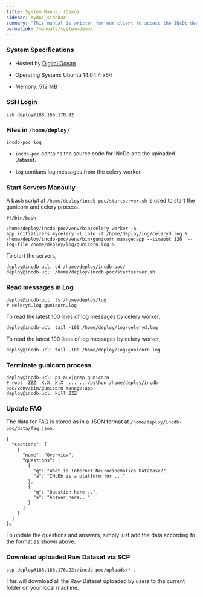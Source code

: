 ```yaml
---
title: System Manual (Demo)
sidebar: mydoc_sidebar
summary: "This manual is written for our client to access the INcDb deployed at http://188.166.170.92/."
permalink: /manuals/system-demo/
---
```



### System Specifications

* Hosted by [Digital Ocean](https://www.digitalocean.com/)

* Operating System: Ubuntu 14.04.4 x64

* Memory: 512 MB

### SSH Login 

	ssh deploy@188.166.170.92

### Files in `/home/deploy/`

	incdb-poc log

* `incdb-poc` contains the source code for INcDb and the uploaded Dataset.

* `log` contians log messages from the celery worker.

### Start Servers Manaully

A bash script at `/home/deploy/incdb-poc/startserver.sh` is used to start the gunicorn and celery process.

	#!/bin/bash

	/home/deploy/incdb-poc/venv/bin/celery worker -A app.initializers.mycelery -l info -f /home/deploy/log/celeryd.log &
	/home/deploy/incdb-poc/venv/bin/gunicorn manage:app --timeout 120  --log-file /home/deploy/log/gunicorn.log &

To start the servers,

	deploy@incdb-ucl: cd /home/deploy/incdb-poc/
	deploy@incdb-ucl: /home/deploy/incdb-poc/startserver.sh

### Read messages in Log

	deploy@incdb-ucl: ls /home/deploy/log
	# celeryd.log gunicorn.log

To read the latest 100 lines of log messages by celery worker, 
	
	deploy@incdb-ucl: tail -100 /home/deploy/log/celeryd.log

To read the latest 100 lines of log messages by celery worker, 
	
	deploy@incdb-ucl: tail -100 /home/deploy/log/gunicorn.log


### Terminate gunicorn process

	deploy@incdb-ucl: ps aux|grep gunicorn
	# root  ZZZ  X.X  X.X  ... .../python /home/deploy/incdb-poc/venv/bin/gunicorn manage:app
	deploy@incdb-ucl: kill ZZZ

### Update FAQ

The data for FAQ is stored as in a JSON format at `/home/deploy/incdb-poc/data/faq.json`.

	{
	  "sections": [
	    {
	      "name": "Overview",
	      "questions": [
	        {
	          "q": "What is Internet Neurocinematics Database?",
	          "a": "INcDb is a platform for ..."
	        },
	        {
	          "q": "Question here...",
	          "a": "Answer here..."
	        }
	      ]
	    }
	  ]
	}a

To update the questions and answers, simply just add the data according to the format as shown above.

### Download uploaded Raw Dataset via SCP

	scp deploy@188.166.170.92:/incdb-poc/uploads/* .

This will download all the Raw Dataset uploaded by users to the current folder on your local machine.

